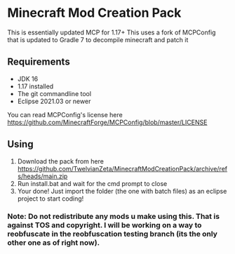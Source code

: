 # Minecraft Mod Creation Pack
This is essentially updated MCP for 1.17+
This uses a fork of MCPConfig that is updated to Gradle 7 to decompile minecraft and patch it
## Requirements
- JDK 16
- 1.17 installed
- The git commandline tool
- Eclipse 2021.03 or newer

You can read MCPConfig's license here https://github.com/MinecraftForge/MCPConfig/blob/master/LICENSE

## Using
1) Download the pack from here https://github.com/TwelvianZeta/MinecraftModCreationPack/archive/refs/heads/main.zip
2) Run install.bat and wait for the cmd prompt to close
3) Your done! Just import the folder (the one with batch files) as an eclipse project to start coding!

### Note: Do not redistribute any mods u make using this. That is against TOS and copyright. I will be working on a way to reobfuscate in the reobfuscation testing branch (its the only other one as of right now).
